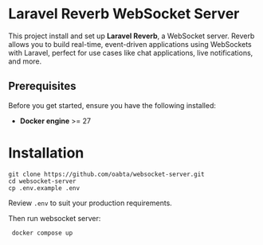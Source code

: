# Laravel Reverb WebSocket Server

This project install and set up **Laravel Reverb**, a WebSocket server.
Reverb allows you to build real-time, event-driven applications using WebSockets with Laravel, perfect for use cases
like chat applications, live notifications, and more.

## Prerequisites

Before you get started, ensure you have the following installed:

- **Docker engine** >= 27

# Installation

```
git clone https://github.com/oabta/websocket-server.git
cd websocket-server
cp .env.example .env
```

Review `.env` to suit your production requirements.

Then run websocket server:

```
 docker compose up
```
